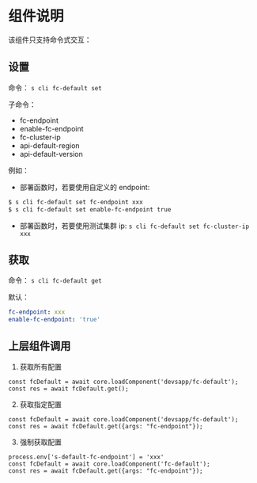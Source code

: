 # 组件说明

该组件只支持命令式交互：

## 设置

命令： `s cli fc-default set`

子命令：
- fc-endpoint
- enable-fc-endpoint
- fc-cluster-ip
- api-default-region
- api-default-version

例如：
- 部署函数时，若要使用自定义的 endpoint: 
```bash
$ s cli fc-default set fc-endpoint xxx
$ s cli fc-default set enable-fc-endpoint true
```
- 部署函数时，若要使用测试集群 ip: `s cli fc-default set fc-cluster-ip xxx`


## 获取

命令： `s cli fc-default get`

默认：

```yaml
fc-endpoint: xxx
enable-fc-endpoint: 'true'
```

## 上层组件调用

1. 获取所有配置
```
const fcDefault = await core.loadComponent('devsapp/fc-default');
const res = await fcDefault.get();
```

2. 获取指定配置
```
const fcDefault = await core.loadComponent('devsapp/fc-default');
const res = await fcDefault.get({args: "fc-endpoint"});
```

3. 强制获取配置
```
process.env['s-default-fc-endpoint'] = 'xxx'
const fcDefault = await core.loadComponent('fc-default');
const res = await fcDefault.get({args: "fc-endpoint"});
```
